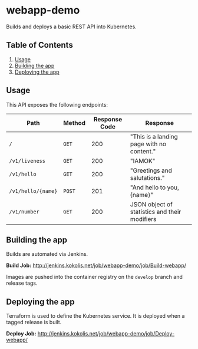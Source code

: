 # webapp-demo

Builds and deploys a basic REST API into Kubernetes.

## Table of Contents
1. [Usage](#usage)
1. [Building the app](#building-the-app)
1. [Deploying the app](#deploying-the-app)

## Usage
This API exposes the following endpoints:

| Path | Method | Response Code | Response |
|------|--------|---------------|----------|
| `/` | `GET` | 200 | "This is a landing page with no content." |
| `/v1/liveness` | `GET` | 200 | "IAMOK" |
| `/v1/hello` | `GET` | 200 | "Greetings and salutations." |
| `/v1/hello/{name}` | `POST` | 201 | "And hello to you, {name}" |
| `/v1/number` | `GET` | 200 | JSON object of statistics and their modifiers |

## Building the app
Builds are automated via Jenkins.

**Build Job:** <http://jenkins.kokolis.net/job/webapp-demo/job/Build-webapp/>

Images are pushed into the container registry on the `develop` branch and release tags.

## Deploying the app
Terraform is used to define the Kubernetes service.  It is deployed when a tagged release is built.

**Deploy Job:** <http://jenkins.kokolis.net/job/webapp-demo/job/Deploy-webapp/>
